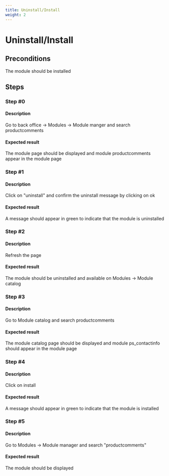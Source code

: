 ```yaml
---
title: Uninstall/Install
weight: 2
---
```


# Uninstall/Install

## Preconditions

The module should be installed
## Steps
### Step #0
#### Description
Go to back office -> Modules -> Module manger and search productcomments



#### Expected result
The module page should be displayed and module productcomments appear in the module page
### Step #1
#### Description
Click on "uninstall" and confirm the uninstall message by clicking on ok
#### Expected result
A message should appear in green to indicate that the module is uninstalled
### Step #2
#### Description
Refresh the page
#### Expected result
The module should be uninstalled and available on Modules -> Module catalog
### Step #3
#### Description
Go to Module catalog and search productcomments


#### Expected result
The module catalog page should be displayed and module ps_contactinfo should appear in the module page
### Step #4
#### Description
Click on install
#### Expected result
A message should appear in green to indicate that the module is installed
### Step #5
#### Description
Go to Modules -> Module manager and search "productcomments"
#### Expected result
The module should be displayed
